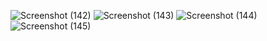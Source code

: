 ![Screenshot (142)](https://user-images.githubusercontent.com/70106798/168814582-554b5443-07ba-4fb6-a754-8899690cbffa.png)
![Screenshot (143)](https://user-images.githubusercontent.com/70106798/168814597-b56800cf-3017-47a3-ad67-efa6e2047bef.png)
![Screenshot (144)](https://user-images.githubusercontent.com/70106798/168814624-e349d978-68f0-4436-959e-ebfcdc566e10.png)
![Screenshot (145)](https://user-images.githubusercontent.com/70106798/168814681-77881b5f-6309-4065-b54f-7861400ec8ab.png)
